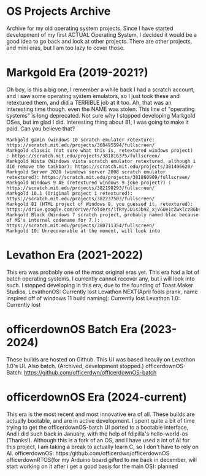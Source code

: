 # OS Projects Archive
Archive for my old operating system projects.
Since I have started development of my first ACTUAL Operating System, I decided it would be a good idea to go back and look at other projects.
There are other projects, and mini eras, but I am too lazy to cover those.
# Markgold Era (2019-2021?)
Oh boy, is this a big one, I remember a while back I had a scratch account, and i saw some operating system emulators, so I just took these and retextured them, and did a TERRIBLE job at it too.
Ah, that was an interesting time though. even the NAME was stolen. This line of "operating systems" is long deprecated. Not sure why I stopped developing Markgold OSes, but im glad I did.
Interesting thing about 81, I was going to make it paid. Can you believe that?

	Markgold gamin (windows 10 scratch emulater retexture: https://scratch.mit.edu/projects/368495594/fullscreen/
	Markgold classic (not sure what this is, retextured windows project)  : https://scratch.mit.edu/projects/381816375/fullscreen/
 	Markgold Wista (Windows vista scratch emulator retextured, although i did remove the taskbar): https://scratch.mit.edu/projects/381496620/
  	Markgold Server 2020 (windows server 2008 scratch emulator retextured): https://scratch.mit.edu/projects/381860909/fullscreen/
	Markgold Windows 9 AE (retextured windows 9 joke project?) : https://scratch.mit.edu/projects/382198293/fullscreen/
 	Markgold 10.1 (Original project i retextured): https://scratch.mit.edu/projects/382237503/fullscreen/
  	Markgold 81 (HTML project of Windows 8, you guessed it, retextured): https://drive.google.com/drive/folders/1fRYyJD1sJb9Z_xjVGUe1cZwklcz86bsv
	Markgold Black (Windows 7 scratch project, probably named blac because of MS's internal codename for 7.): https://scratch.mit.edu/projects/380711354/fullscreen/
 	Markgold 10: Unrecoverable at the moment, will look into
# Levathon Era (2021-2022)
This era was probably one of the most original eras yet. This era had a lot of batch operating systems. 
I currently cannot recover any, but i will look into such. I stopped developing in this era, due to the founding of Toast Maker Studios. 
  	LevathonOS: Currently lost
   	Levathon NEXT(April fools prank, name inspired off of windows 11 build naming): Currently lost
   	Levathon 1.0: Currently lost
# officerdownOS Batch Era (2023-2024)
These builds are hosted on Github. This UI was based heavily on Levathon 1.0's UI. Also batch. (Archived, development stopped.)
  	officerdownOS-Batch: https://github.com/officerdwn/officerdownOS-batch
# officerdownOS Era (2024-current)
This era is the most recent and most innovative era of all. These builds are actually bootable, and are in active development.
I spent quite a bit of time trying to get the officerdownOS-batch UI ported to a bootable interface, And i did such back in January, with the help of fdipilla's hello-world-os (Thanks!).
Although this is a fork of an OS, and I have used a lot of AI for this project, I am taking a break to actually learn C, so I don't have to rely on AI.
	officerdownOS: https:/github.com/officerdwn/officerdownOS
 	officerdownRTOS(for my Arduino board gifted to me back in december, will start working on it after i get a good basis for the main OS): planned
  
   
  	
  	


